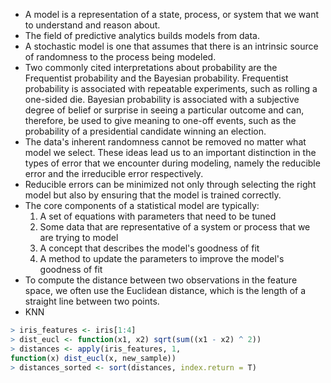 * A model is a representation of a state, process, or system that we want to understand and reason about.
* The field of predictive analytics builds models from data.
* A stochastic model is one that assumes that there is an intrinsic source of randomness to the process being modeled.
* Two commonly cited interpretations about probability are the Frequentist probability and the Bayesian probability. Frequentist probability is associated with repeatable experiments, such as rolling a one-sided die. Bayesian probability is associated with a subjective degree of belief or surprise in seeing a particular outcome and can, therefore, be used to give meaning to one-off events, such as the probability of a presidential candidate winning an election.
* The data's inherent randomness cannot be removed no matter what model we select. These ideas lead us to an important distinction in the types of error that we encounter during modeling, namely the reducible error and the irreducible error respectively.
* Reducible errors can be minimized not only through selecting the right model but also by ensuring that the model is trained correctly.
* The core components of a statistical model are typically:
  1. A set of equations with parameters that need to be tuned
  2. Some data that are representative of a system or process that we are trying to model
  3. A concept that describes the model's goodness of fit
  4. A method to update the parameters to improve the model's goodness of fit
* To compute the distance between two observations in the feature space, we often use the Euclidean distance, which is the length of a straight line between two points.
* KNN
```R
> iris_features <- iris[1:4]
> dist_eucl <- function(x1, x2) sqrt(sum((x1 - x2) ^ 2))
> distances <- apply(iris_features, 1,
function(x) dist_eucl(x, new_sample))
> distances_sorted <- sort(distances, index.return = T)
```
